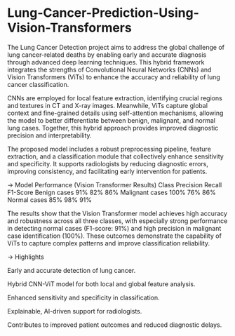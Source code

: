 # Lung-Cancer-Prediction-Using-Vision-Transformers

The Lung Cancer Detection project aims to address the global challenge of lung cancer-related deaths by enabling early and accurate diagnosis through advanced deep learning techniques. This hybrid framework integrates the strengths of Convolutional Neural Networks (CNNs) and Vision Transformers (ViTs) to enhance the accuracy and reliability of lung cancer classification.

CNNs are employed for local feature extraction, identifying crucial regions and textures in CT and X-ray images. Meanwhile, ViTs capture global context and fine-grained details using self-attention mechanisms, allowing the model to better differentiate between benign, malignant, and normal lung cases. Together, this hybrid approach provides improved diagnostic precision and interpretability.

The proposed model includes a robust preprocessing pipeline, feature extraction, and a classification module that collectively enhance sensitivity and specificity. It supports radiologists by reducing diagnostic errors, improving consistency, and facilitating early intervention for patients.

-> Model Performance (Vision Transformer Results)
Class	Precision	Recall	F1-Score
Benign cases	91%	82%	86%
Malignant cases	100%	76%	86%
Normal cases	85%	98%	91%

The results show that the Vision Transformer model achieves high accuracy and robustness across all three classes, with especially strong performance in detecting normal cases (F1-score: 91%) and high precision in malignant case identification (100%). These outcomes demonstrate the capability of ViTs to capture complex patterns and improve classification reliability.

-> Highlights

Early and accurate detection of lung cancer.

Hybrid CNN-ViT model for both local and global feature analysis.

Enhanced sensitivity and specificity in classification.

Explainable, AI-driven support for radiologists.

Contributes to improved patient outcomes and reduced diagnostic delays.
